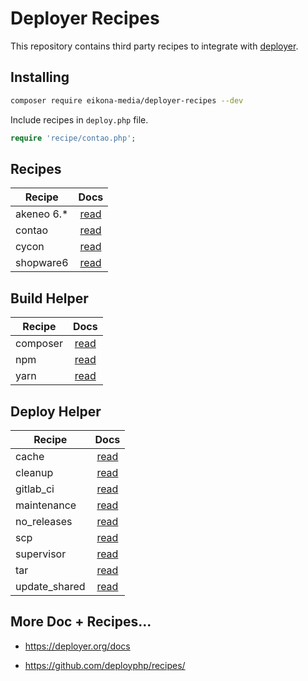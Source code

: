 # Deployer Recipes

This repository contains third party recipes to integrate with [deployer](https://github.com/deployphp/deployer).

## Installing

~~~sh
composer require eikona-media/deployer-recipes --dev
~~~

Include recipes in `deploy.php` file.

```php
require 'recipe/contao.php';
```

## Recipes

| Recipe     |           Docs            |
|------------|:-------------------------:|
| akeneo 6.* |  [read](docs/akeneo6.md)  |
| contao     |  [read](docs/contao.md)   |
| cycon      |   [read](docs/cycon.md)   |
| shopware6  | [read](docs/shopware6.md) |

## Build Helper

| Recipe         | Docs                                 |
|----------------|:------------------------------------:|
| composer       | [read](docs/build/composer.md)       |
| npm            | [read](docs/build/npm.md)            |
| yarn           | [read](docs/build/yarn.md)           |

## Deploy Helper

| Recipe         | Docs                                 |
|----------------|:------------------------------------:|
| cache          | [read](docs/deploy/cache.md)         |
| cleanup        | [read](docs/deploy/cleanup.md)       |
| gitlab_ci      | [read](docs/deploy/gitlab_ci.md)     |
| maintenance    | [read](docs/deploy/maintenance.md)   |
| no_releases    | [read](docs/deploy/no_releases.md)   |
| scp            | [read](docs/deploy/scp.md)           |
| supervisor     | [read](docs/deploy/supervisor.md)    |
| tar            | [read](docs/deploy/tar.md)           |
| update_shared  | [read](docs/deploy/update_shared.md) |


## More Doc + Recipes...

* https://deployer.org/docs

* https://github.com/deployphp/recipes/
